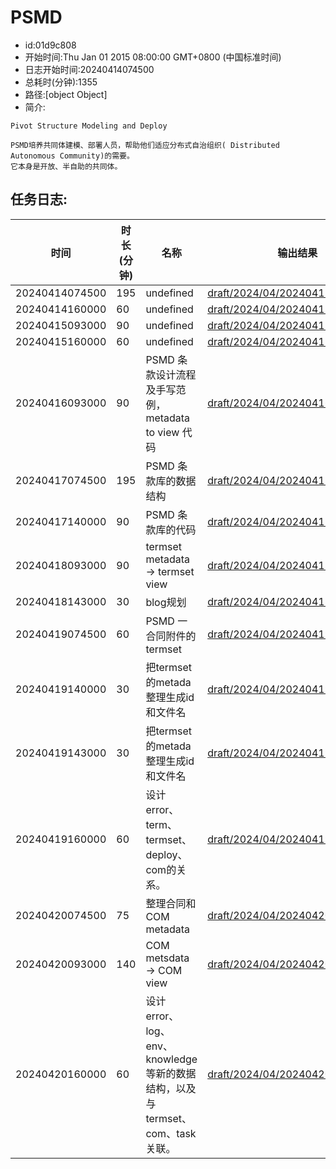 # PSMD

- id:01d9c808
- 开始时间:Thu Jan 01 2015 08:00:00 GMT+0800 (中国标准时间)
- 日志开始时间:20240414074500
- 总耗时(分钟):1355
- 路径:[object Object]
- 简介:
~~~
Pivot Structure Modeling and Deploy

PSMD培养共同体建模、部署人员，帮助他们适应分布式自治组织( Distributed Autonomous Community)的需要。
它本身是开放、半自助的共同体。

~~~
## 任务日志:
|时间|时长(分钟)|名称|输出结果|
|---|---|---|---|
|20240414074500|195|undefined|[draft/2024/04/2024041140745.md](draft/2024/04/2024041140745.md)|
|20240414160000|60|undefined|[draft/2024/04/20240411600.md](draft/2024/04/20240411600.md)|
|20240415093000|90|undefined|[draft/2024/04/202404150930.md](draft/2024/04/202404150930.md)|
|20240415160000|60|undefined|[draft/2024/04/202404151600.md](draft/2024/04/202404151600.md)|
|20240416093000|90|PSMD 条款设计流程及手写范例，metadata to view 代码|[draft/2024/04/202404160930.md](draft/2024/04/202404160930.md)|
|20240417074500|195|PSMD 条款库的数据结构|[draft/2024/04/202404170745.md](draft/2024/04/202404170745.md)|
|20240417140000|90|PSMD 条款库的代码|[draft/2024/04/202404171400.md](draft/2024/04/202404171400.md)|
|20240418093000|90|termset metadata -> termset view|[draft/2024/04/20240418093000.md](draft/2024/04/20240418093000.md)|
|20240418143000|30|blog规划|[draft/2024/04/20240418143000.md](draft/2024/04/20240418143000.md)|
|20240419074500|60|PSMD 一合同附件的termset|[draft/2024/04/20240419074500.md](draft/2024/04/20240419074500.md)|
|20240419140000|30|把termset的metada整理生成id和文件名|[draft/2024/04/20240419140000.md](draft/2024/04/20240419140000.md)|
|20240419143000|30|把termset的metada整理生成id和文件名|[draft/2024/04/20240419143000.md](draft/2024/04/20240419143000.md)|
|20240419160000|60|设计error、term、termset、deploy、com的关系。|[draft/2024/04/20240419160000.md](draft/2024/04/20240419160000.md)|
|20240420074500|75|整理合同和COM metadata|[draft/2024/04/20240420074500.md](draft/2024/04/20240420074500.md)|
|20240420093000|140|COM metsdata → COM view|[draft/2024/04/20240420093000.md](draft/2024/04/20240420093000.md)|
|20240420160000|60|设计error、log、env、knowledge等新的数据结构，以及与termset、com、task关联。|[draft/2024/04/20240420160000.md](draft/2024/04/20240420160000.md)|
